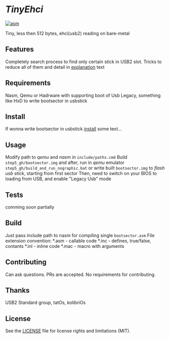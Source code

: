 # _TinyEhci_
[![asm](https://img.shields.io/badge/asm-x86-blue?logo=intel)](
https://en.wikipedia.org/wiki/Assembly_language
)

Tiny, less then 512 bytes, ehci(usb2) reading on bare-metal

## Features
Completely search process to find only certain stick in USB2 slot.
Tricks to reduce all of them and
detail in [explanation](https://alex0vsky.github.io/posts/TinyEhci#Explanation) text

## Requirements
Nasm, Qemu or Hadrware with supporting boot of Usb Legacy, something like HxD to write bootsector in usbstick

## Install
If wonna write bootsector in usbstick [install](https://alex0vsky.github.io/posts/TinyEhci#write_bootsector) some text...

## Usage
Modify path to _qemu_ and _nasm_ in `include/paths.cmd`
Build `step5_gh/bootsector.img` and after, run in *qemu* emulator
`step5_gh/build_and_run_nographic.bat`
or write built `bootsector.img` to *flash usb stick*, starting from first sector
Then, need to switch on your BIOS to loading from USB, and enable "Legacy Usb" mode

## Tests
comming soon partially

## Build
Just pass include path to nasm for compiling single `bootsector.asm`
File extension convention:
*.asm - callable code
*.inc - defines, true/false, contants
*.inl - inline code
*.mac - macro with arguments

## Contributing
Can ask questions. PRs are accepted. No requirements for contributing.

## Thanks
USB2 Standard group, tatOs, kolibriOs

## License
See the [LICENSE](https://github.com/Alex0vSky/TinyEhci/blob/main/LICENSE) file for license rights and limitations (MIT).
